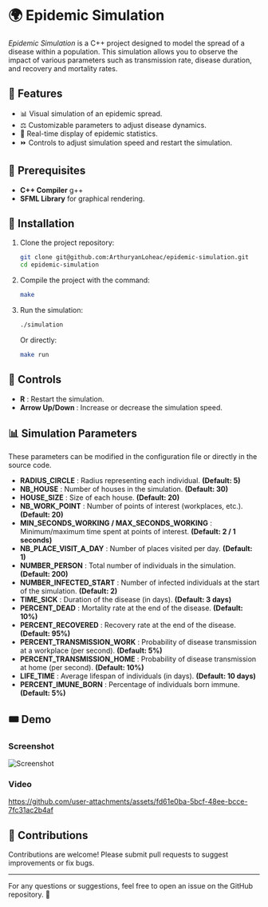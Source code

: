 # 🌍 Epidemic Simulation

_Epidemic Simulation_ is a C++ project designed to model the spread of a disease within a population. This simulation allows you to observe the impact of various parameters such as transmission rate, disease duration, and recovery and mortality rates.

## 🔧 Features
- 📊 Visual simulation of an epidemic spread.
- ⚖️ Customizable parameters to adjust disease dynamics.
- 🔢 Real-time display of epidemic statistics.
- ⏩ Controls to adjust simulation speed and restart the simulation.

## 📝 Prerequisites
- **C++ Compiler** g++
- **SFML Library** for graphical rendering.

## 🔺 Installation
1. Clone the project repository:
   ```bash
   git clone git@github.com:ArthuryanLoheac/epidemic-simulation.git
   cd epidemic-simulation
   ```
2. Compile the project with the command:
   ```bash
   make
   ```
3. Run the simulation:
   ```bash
   ./simulation
   ```
   Or directly:
   ```bash
   make run
   ```

## 🔄 Controls
- **R** : Restart the simulation.
- **Arrow Up/Down** : Increase or decrease the simulation speed.

## 📊 Simulation Parameters

These parameters can be modified in the configuration file or directly in the source code.

- **RADIUS_CIRCLE** : Radius representing each individual. **(Default: 5)**
- **NB_HOUSE** : Number of houses in the simulation. **(Default: 30)**
- **HOUSE_SIZE** : Size of each house. **(Default: 20)**
- **NB_WORK_POINT** : Number of points of interest (workplaces, etc.). **(Default: 20)**
- **MIN_SECONDS_WORKING / MAX_SECONDS_WORKING** : Minimum/maximum time spent at points of interest. **(Default: 2 / 1 seconds)**
- **NB_PLACE_VISIT_A_DAY** : Number of places visited per day. **(Default: 1)**
- **NUMBER_PERSON** : Total number of individuals in the simulation. **(Default: 200)**
- **NUMBER_INFECTED_START** : Number of infected individuals at the start of the simulation. **(Default: 2)**
- **TIME_SICK** : Duration of the disease (in days). **(Default: 3 days)**
- **PERCENT_DEAD** : Mortality rate at the end of the disease. **(Default: 10%)**
- **PERCENT_RECOVERED** : Recovery rate at the end of the disease. **(Default: 95%)**
- **PERCENT_TRANSMISSION_WORK** : Probability of disease transmission at a workplace (per second). **(Default: 5%)**
- **PERCENT_TRANSMISSION_HOME** : Probability of disease transmission at home (per second). **(Default: 10%)**
- **LIFE_TIME** : Average lifespan of individuals (in days). **(Default: 10 days)**
- **PERCENT_IMUNE_BORN** : Percentage of individuals born immune. **(Default: 5%)**

## 🎟️ Demo
### Screenshot
![Screenshot](https://github.com/user-attachments/assets/acccbec0-722a-463e-8d30-7e25bc1fb404)

### Video
https://github.com/user-attachments/assets/fd61e0ba-5bcf-48ee-bcce-7fc31ac2b4af

## 🌟 Contributions
Contributions are welcome! Please submit pull requests to suggest improvements or fix bugs.

---

For any questions or suggestions, feel free to open an issue on the GitHub repository. 🚀




